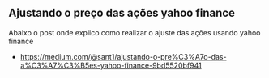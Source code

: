## Ajustando o preço das ações yahoo finance
Abaixo o post onde explico como realizar o ajuste das ações usando yahoo finance

- https://medium.com/@sant1/ajustando-o-pre%C3%A7o-das-a%C3%A7%C3%B5es-yahoo-finance-9bd5520bf941
